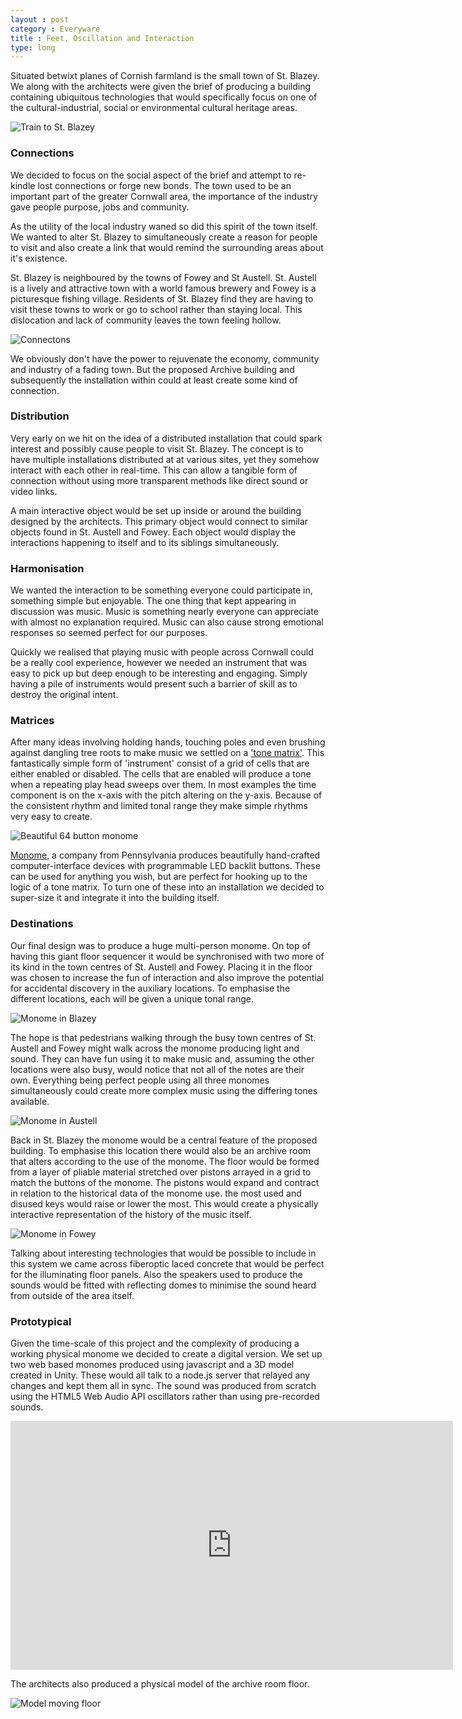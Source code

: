 ```yaml
---
layout : post
category : Everyware
title : Feet, Oscillation and Interaction
type: long
---
```


Situated betwixt planes of Cornish farmland is the small town of St. Blazey. We along with the architects were given the brief of producing a building containing ubiquitous technologies that would specifically focus on one of the cultural-industrial, social or environmental cultural heritage areas. 	 

![Train to St. Blazey](../../img/posts/everyware/blazey.jpg) 

### Connections

We decided to focus on the social aspect of the brief and attempt to re-kindle lost connections or forge new bonds. The town used to be an important part of the greater Cornwall area, the importance of the industry gave people purpose, jobs and community. 

As the utility of the local industry waned so did this spirit of the town itself. We wanted to alter St. Blazey to simultaneously create a reason for people to visit and also create a link that would remind the surrounding areas about it's existence.

St. Blazey is neighboured by the towns of Fowey and St Austell. St. Austell is a lively and attractive town with a world famous brewery and Fowey is a picturesque fishing village. Residents of St. Blazey find they are having to visit these towns to work or go to school rather than staying local. This dislocation and lack of community leaves the town feeling hollow.

![Connectons](../../img/posts/everyware/towns.png) 

We obviously don't have the power to rejuvenate the economy, community and industry of a fading town. But the proposed Archive building and subsequently the installation within could at least create some kind of connection.

### Distribution

Very early on we hit on the idea of a distributed installation that could spark interest and possibly cause people to visit St. Blazey. The concept is to have multiple installations distributed at at various sites, yet they somehow interact with each other in real-time. This can allow a tangible form of connection without using more transparent methods like direct sound or video links. 

A main interactive object would be set up inside or around the building designed by the architects. This primary object would connect to similar objects found in St. Austell and Fowey. Each object would display the interactions happening to itself and to its siblings simultaneously. 

### Harmonisation

We wanted the interaction to be something everyone could participate in, something simple but enjoyable. The one thing that kept appearing in discussion was music. Music is something nearly everyone can appreciate with almost no explanation required. Music can also cause strong emotional responses so seemed perfect for our purposes.

Quickly we realised that playing music with people across Cornwall could be a really cool experience, however we needed an instrument that was easy to pick up but deep enough to be interesting and engaging. Simply having a pile of instruments would present such a barrier of skill as to destroy the original intent.

### Matrices 

After many ideas involving holding hands, touching poles and even brushing against dangling tree roots to make music we settled on a ['tone matrix'](http://tonematrix.audiotool.com/). This fantastically simple form of 'instrument' consist of a grid of cells that are either enabled or disabled. The cells that are enabled will produce a tone when a repeating play head sweeps over them. In most examples the time component is on the x-axis with the pitch altering on the y-axis. Because of the consistent rhythm and limited tonal range they make simple rhythms very easy to create.

![Beautiful 64 button monome](../../img/posts/everyware/monome.jpg) 

[Monome](http://monome.org), a company from Pennsylvania produces beautifully hand-crafted computer-interface devices with programmable LED backlit buttons. These can be used for anything you wish, but are perfect for hooking up to the logic of a tone matrix. To turn one of these into an installation we decided to super-size it and integrate it into the building itself. 

### Destinations

Our final design was to produce a huge multi-person monome. 
On top of having this giant floor sequencer it would be synchronised with two more of its kind in the town centres of St. Austell and Fowey. Placing it in the floor was chosen to increase the fun of interaction and also improve the potential for accidental discovery in the auxiliary locations. To emphasise the different locations, each will be given a unique tonal range. 

![Monome in Blazey](../../img/posts/everyware/loc_blazey.png) 

The hope is that pedestrians walking through the busy town centres of St. Austell and Fowey might walk across the monome producing light and sound. They can have fun using it to make music and, assuming the other locations were also busy, would notice that not all of the notes are their own. Everything being perfect people using all three monomes simultaneously could create more complex music using the differing tones available.

![Monome in Austell](../../img/posts/everyware/loc_austell.png)

Back in St. Blazey the monome would be a central feature of the proposed building. To emphasise this location there would also be an archive room that alters according to the use of the monome. The floor would be formed from a layer of pliable material stretched over pistons arrayed in a grid to match the buttons of the monome. The pistons would expand and contract in relation to the historical data of the monome use. the most used  and disused keys would raise or lower the most. This would create a physically interactive representation of the history of the music itself.

![Monome in Fowey](../../img/posts/everyware/loc_fowey.png)

Talking about interesting technologies that would be possible to include in this system we came across fiberoptic laced concrete that would be perfect for the illuminating floor panels. Also the speakers used to produce the sounds would be fitted with reflecting domes to minimise the sound heard from outside of the area itself.

### Prototypical

Given the time-scale of this project and the complexity of producing a working physical monome we decided to create a digital version. We set up two web based monomes produced using javascript and a 3D model created in Unity. These would all talk to a node.js server that relayed any changes and kept them all in sync. The sound was produced from scratch using the HTML5 Web Audio API oscillators rather than using pre-recorded sounds.

<iframe width="708" height="398" src="http://www.youtube.com/embed/2gUvwj4tp0A?rel=0" frameborder="0" allowfullscreen></iframe>

The architects also produced a physical model of the archive room floor.

![Model moving floor](../../img/posts/everyware/mess.jpg)

